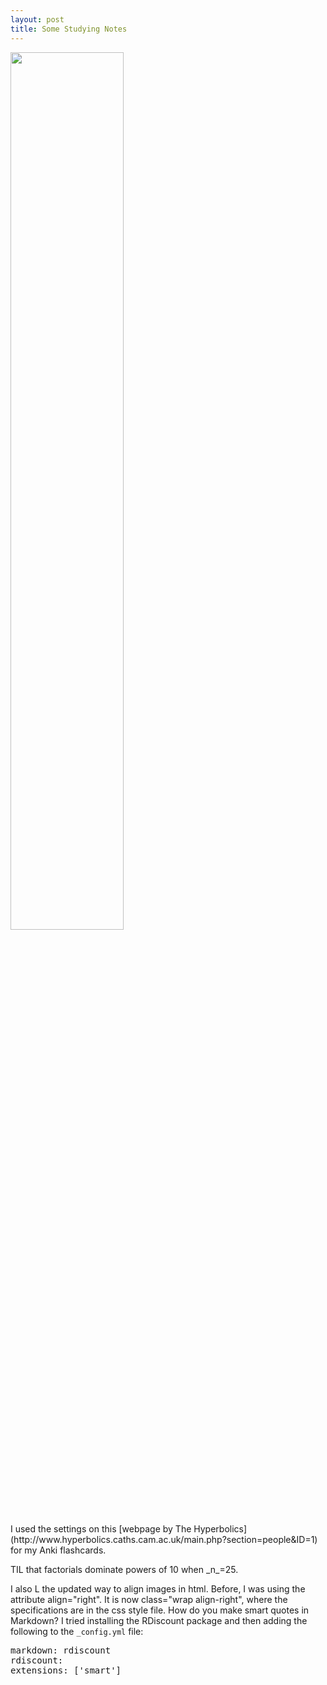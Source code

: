 ```yaml
---
layout: post
title: Some Studying Notes
---
```


<img src="https://wh33les.github.io/images/factorialPowersOfTen.png" class="wrap align-right" height="60%" width="60%">
<p>I used the settings on this [webpage by The Hyperbolics](http://www.hyperbolics.caths.cam.ac.uk/main.php?section=people&ID=1) for my Anki flashcards.</p>  
<p>TIL that factorials dominate powers of 10 when _n_=25. </p>
<p>I also L the updated way to align images in html. Before, I was using the attribute align="right".  It is now class="wrap align-right", where the specifications are in the css style file.  How do you make smart quotes in Markdown?  I tried installing the RDiscount package and then adding the following to the <code>_config.yml</code> file:
<pre class="brush: plain; title: ; notranslate" title="">
markdown: rdiscount
rdiscount:
extensions: ['smart']
</pre>
</p>
